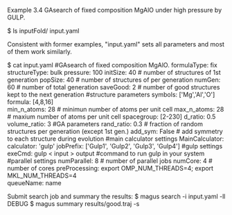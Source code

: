 Example 3.4
GAsearch of fixed composition MgAlO under high pressure by GULP.

$ ls
    inputFold/  input.yaml 

Consistent with former examples, "input.yaml" sets all parameters and most of them work similarly.

$ cat input.yaml
    #GAsearch of fixed composition MgAlO.
    formulaType: fix        
    structureType: bulk
    pressure: 100
    initSize: 40        # number of structures of 1st generation
    popSize: 40         # number of structures of per generation
    numGen: 60          # number of total generation
    saveGood: 2         # number of good structures kept to the next generation
    #structure parameters
    symbols: ['Mg','Al','O']
    formula: [4,8,16]         
    min_n_atoms: 28              # minimun number of atoms per unit cell
    max_n_atoms: 28              # maxium number of atoms per unit cell
    spacegroup: [2-230]
    d_ratio: 0.5
    volume_ratio: 3
    #GA parameters
    rand_ratio: 0.3               # fraction of random structures per generation (except 1st gen.)
    add_sym: False               # add symmetry to each structure during evolution
    #main calculator settings
    MainCalculator:
        calculator: 'gulp'
        jobPrefix: ['Gulp1', 'Gulp2', 'Gulp3', 'Gulp4']
        #gulp settings
        exeCmd: gulp < input > output   #command to run gulp in your system
        #parallel settings
        numParallel: 8              # number of parallel jobs
        numCore: 4                # number of cores
        preProcessing: export OMP_NUM_THREADS=4; export MKL_NUM_THREADS=4    
        queueName: name

Submit search job and summary the results:
$ magus search -i input.yaml -ll DEBUG
$ magus summary results/good.traj -s
